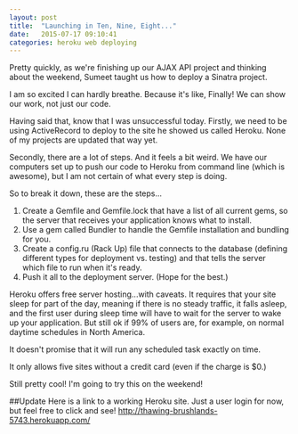 ```yaml
---
layout: post
title:  "Launching in Ten, Nine, Eight..."
date:   2015-07-17 09:10:41
categories: heroku web deploying
---
```


Pretty quickly, as we're finishing up our AJAX API project and thinking about the weekend, Sumeet taught us how to deploy a Sinatra project.

I am so excited I can hardly breathe.  Because it's like, Finally!  We can show our work, not just our code.

Having said that, know that I was unsuccessful today.  Firstly, we need to be using ActiveRecord to deploy to the site he showed us called Heroku.  None of my projects are updated that way yet.

Secondly, there are a lot of steps.  And it feels a bit weird.  We have our computers set up to push our code to Heroku from command line (which is awesome), but I am not certain of what every step is doing.

So to break it down, these are the steps...

1. Create a Gemfile and Gemfile.lock that have a list of all current gems, so the server that receives your application knows what to install.
2. Use a gem called Bundler to handle the Gemfile installation and bundling for you.
3. Create a config.ru (Rack Up) file that connects to the database (defining different types for deployment vs. testing) and that tells the server which file to run when it's ready.
4. Push it all to the deployment server.  (Hope for the best.)


Heroku offers free server hosting...with caveats.  It requires that your site sleep for part of the day, meaning if there is no steady traffic, it falls asleep, and the first user during sleep time will have to wait for the server to wake up your application.  But still ok if 99% of users are, for example, on normal daytime schedules in North America.

It doesn't promise that it will run any scheduled task exactly on time.

It only allows five sites without a credit card (even if the charge is $0.)

Still pretty cool!  I'm going to try this on the weekend!

##Update
Here is a link to a working Heroku site.  Just a user login for now, but feel free to click and see!
http://thawing-brushlands-5743.herokuapp.com/
